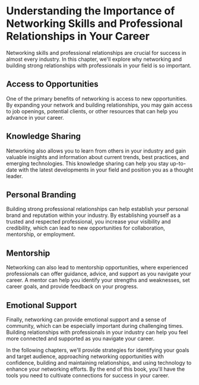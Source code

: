 Understanding the Importance of Networking Skills and Professional Relationships in Your Career
========================================================================================================================

Networking skills and professional relationships are crucial for success in almost every industry. In this chapter, we'll explore why networking and building strong relationships with professionals in your field is so important.

Access to Opportunities
-----------------------

One of the primary benefits of networking is access to new opportunities. By expanding your network and building relationships, you may gain access to job openings, potential clients, or other resources that can help you advance in your career.

Knowledge Sharing
-----------------

Networking also allows you to learn from others in your industry and gain valuable insights and information about current trends, best practices, and emerging technologies. This knowledge sharing can help you stay up-to-date with the latest developments in your field and position you as a thought leader.

Personal Branding
-----------------

Building strong professional relationships can help establish your personal brand and reputation within your industry. By establishing yourself as a trusted and respected professional, you increase your visibility and credibility, which can lead to new opportunities for collaboration, mentorship, or employment.

Mentorship
----------

Networking can also lead to mentorship opportunities, where experienced professionals can offer guidance, advice, and support as you navigate your career. A mentor can help you identify your strengths and weaknesses, set career goals, and provide feedback on your progress.

Emotional Support
-----------------

Finally, networking can provide emotional support and a sense of community, which can be especially important during challenging times. Building relationships with professionals in your industry can help you feel more connected and supported as you navigate your career.

In the following chapters, we'll provide strategies for identifying your goals and target audience, approaching networking opportunities with confidence, building and maintaining relationships, and using technology to enhance your networking efforts. By the end of this book, you'll have the tools you need to cultivate connections for success in your career.
